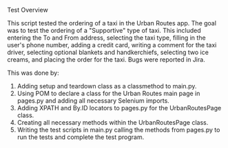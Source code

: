 Test Overview

This script tested the ordering of a taxi in the Urban Routes app. The goal was to test the ordering of a "Supportive" type of taxi. This included entering the To and From address, selecting the taxi type, filling in the user's phone number, adding a credit card, writing a comment for the taxi driver, selecting optional blankets and handkerchiefs, selecting two ice creams, and placing the order for the taxi. Bugs were reported in Jira.

This was done by:
1. Adding setup and teardown class as a classmethod to main.py.
2. Using POM to declare a class for the Urban Routes main page in pages.py and adding all necessary Selenium imports.
3. Adding XPATH and By.ID locators to pages.py for the UrbanRoutesPage class.
4. Creating all necessary methods within the UrbanRoutesPage class.
5. Writing the test scripts in main.py calling the methods from pages.py to run the tests and complete the test program.

